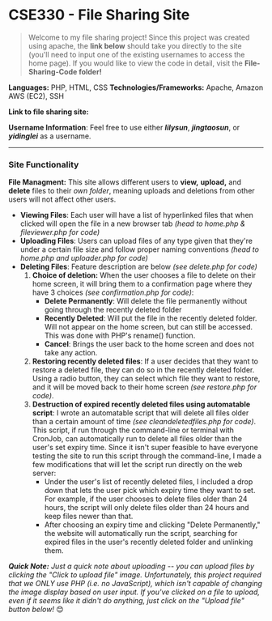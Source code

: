 # CSE330 - File Sharing Site
> Welcome to my file sharing project! Since this project was created using apache, the **link below** should take you directly to the site (you'll need to input one of the existing usernames to access the home page). If you would like to view the code in detail, visit the **File-Sharing-Code folder!**

**Languages:** PHP, HTML, CSS
**Technologies/Frameworks:** Apache, Amazon AWS (EC2), SSH

**Link to file sharing site:** <a href="[placeholder.com](http://ec2-18-222-136-197.us-east-2.compute.amazonaws.com/~lilyrsun/module2/module2-group-module2-520806/filesharing/index.php?error=true)" target="_blank"></a>

**Username Information**: Feel free to use either **_lilysun_**, **_jingtaosun_**, or **_yidinglei_** as a username.

****
### Site Functionality
**File Managment:** This site allows different users to **view,** **upload,** and **delete** files to their _own folder_, meaning uploads and deletions from other users will not affect other users. 
- **Viewing Files**: Each user will have a list of hyperlinked files that when clicked will open the file in a new browser tab _(head to home.php & fileviewer.php for code)_
- **Uploading Files**: Users can upload files of any type given that they're under a certain file size and follow proper naming conventions _(head to home.php and uploader.php for code)_
- **Deleting Files**: Feature description are below _(see delete.php for code)_
    1. **Choice of deletion:** When the user chooses a file to delete on their home screen, it will bring them to a confirmation page where they have 3 choices _(see confirmation.php for code)_:
        - **Delete Permanently**: Will delete the file permanently without going through the recently deleted folder
        - **Recently Deleted**: Will put the file in the recently deleted folder. Will not appear on the home screen, but can still be accessed. This was done with PHP's rename() function.
        - **Cancel**: Brings the user back to the home screen and does not take any action.
    2. **Restoring recently deleted files**: If a user decides that they want to restore a deleted file, they can do so in the recently deleted folder. Using a radio button, they can select which file they want to restore, and it will be moved back to their home screen _(see restore.php for code)_.
    3. **Destruction of expired recently deleted files using automatable script**: I wrote an automatable script that will delete all files older than a certain amount of time _(see cleandeletedfiles.php for code)_. This script, if run through the command-line or terminal with CronJob, can automatically run to delete all files older than the user's set expiry time. Since it isn't super feasible to have everyone testing the site to run this script through the command-line, I made a few modifications that will let the script run directly on the web server:
        - Under the user's list of recently deleted files, I included a drop down that lets the user pick which expiry time they want to set. For example, if the user chooses to delete files older than 24 hours, the script will only delete files older than 24 hours and keep files newer than that.
        - After choosing an expiry time and clicking "Delete Permanently," the website will automatically run the script, searching for expired files in the user's recently deleted folder and unlinking them.

_**Quick Note:** Just a quick note about uploading -- you can upload files by clicking the "Click to upload file" image. Unfortunately, this project required that we ONLY use PHP (i.e. no JavaScript), which isn't capable of changing the image display based on user input. If you've clicked on a file to upload, even if it seems like it didn't do anything, just click on the "Upload file" button below!_ 😊
